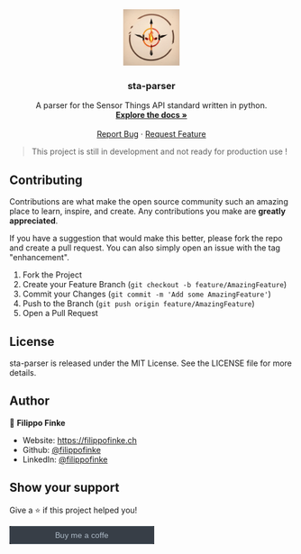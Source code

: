 <div align="center">
  <a href="https://github.com/filippofinke/sta-parser">
    <img width="100px" src="docs/logo.jpeg">
  </a>

  <br />
  <h3 align="center">sta-parser</h3>

  <p align="center">
    A parser for the Sensor Things API standard written in python.
    <br />
    <a href="https://github.com/filippofinke/sta-parser"><strong>Explore the docs »</strong></a>
    <br />
    <br />
    <a href="https://github.com/filippofinke/sta-parser/issues">Report Bug</a>
    ·
    <a href="https://github.com/filippofinke/sta-parser/issues">Request Feature</a>
  </p>

</div>

> This project is still in development and not ready for production use !

## Contributing

Contributions are what make the open source community such an amazing place to learn, inspire, and create. Any contributions you make are **greatly appreciated**.

If you have a suggestion that would make this better, please fork the repo and create a pull request. You can also simply open an issue with the tag "enhancement".

1. Fork the Project
2. Create your Feature Branch (`git checkout -b feature/AmazingFeature`)
3. Commit your Changes (`git commit -m 'Add some AmazingFeature'`)
4. Push to the Branch (`git push origin feature/AmazingFeature`)
5. Open a Pull Request

## License

sta-parser is released under the MIT License. See the LICENSE file for more details.

## Author

👤 **Filippo Finke**

- Website: https://filippofinke.ch
- Github: [@filippofinke](https://github.com/filippofinke)
- LinkedIn: [@filippofinke](https://linkedin.com/in/filippofinke)

## Show your support

Give a ⭐️ if this project helped you!

<a href="https://www.buymeacoffee.com/filippofinke">
  <img src="https://github.com/filippofinke/filippofinke/raw/main/images/buymeacoffe.png" alt="Buy Me A McFlurry">
</a>
